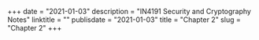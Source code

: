 +++
date = "2021-01-03"
description = "IN4191 Security and Cryptography Notes"
linktitle = ""
publisdate = "2021-01-03"
title = "Chapter 2"
slug = "Chapter 2"
+++

